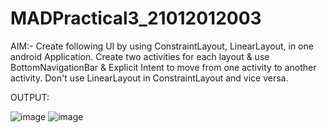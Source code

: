 # MADPractical3_21012012003
AIM:- Create following UI by using ConstraintLayout, LinearLayout, in one android Application. Create two activities for each layout & use BottomNavigationBar & Explicit Intent to move from one activity to another activity. Don't use LinearLayout in ConstraintLayout and vice versa.


OUTPUT:

![image](https://user-images.githubusercontent.com/110805770/196743017-07f74ec4-6e17-4a7e-9d81-9176133f5223.png)
![image](https://user-images.githubusercontent.com/110805770/196743188-02b8891a-5bb8-47af-abd4-d9713065393a.png)
